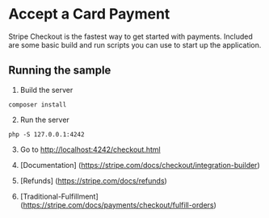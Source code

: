 # Accept a Card Payment

Stripe Checkout is the fastest way to get started with payments. Included are some basic build and run scripts you can use to start up the application.

## Running the sample

1. Build the server

```
composer install
```

2. Run the server

```
php -S 127.0.0.1:4242
```

3. Go to [http://localhost:4242/checkout.html](http://localhost:4242/checkout.html)

4. [Documentation] (https://stripe.com/docs/checkout/integration-builder)

5. [Refunds] (https://stripe.com/docs/refunds)

6. [Traditional-Fulfillment] (https://stripe.com/docs/payments/checkout/fulfill-orders)
